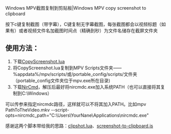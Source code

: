 Windows MPV截图复制到剪贴板|Windows MPV copy screenshot to clipboard

按下c键复制截图（带字幕），C键复制无字幕截图，每张截图都会以视频标题（如果有）或者视频文件名加截图时间点（精确到秒）为文件名储存在截屏文件夹
## 使用方法：
1. 下载[CopyScreenshot.lua](https://github.com/Jiang10086/MPV-Scirpts/blob/main/CopyScreenshot.lua)
2. 将CopyScreenshot.lua复制到MPV Scripts文件夹⸺%appdata%/mpv/scripts/或/portable_config/scripts/文件夹（portable_config文件夹位于mpv.exe所在目录)
3. 下载[NirCmd](http://www.nirsoft.net/utils/nircmd.HTML)，解压后最好将nircmdc.exe加入系统PATH（也可以直接将其复制到C:\Windows）

可以传参来指定nircmdc路径，这样就可以不将其加入PATH。比如mpv PathToTheVideo.mkv --script-opts=nircmdc_path="C:\Users\YourNane\Applications\nircmdc.exe"

感谢这两个脚本带给我的思路：[clipshot.lua](https://github.com/ObserverOfTime/mpv-scripts/blob/master/clipshot.lua)、[screenshot-to-clipboard.js](https://github.com/zc62/mpv-scripts/blob/master/screenshot-to-clipboard.js)
